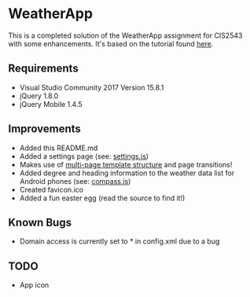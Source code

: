 # WeatherApp

This is a completed solution of the WeatherApp assignment for CIS2543 with some enhancements.  It's based on the tutorial found [here](https://docs.microsoft.com/en-us/visualstudio/cross-platform/tools-for-cordova/first-steps/build-your-first-app).

## Requirements

* Visual Studio Community 2017 Version 15.8.1
* jQuery 1.8.0
* jQuery Mobile 1.4.5

## Improvements

* Added this README.md
* Added a settings page (see: [settings.js](https://github.com/searlington5946/WeatherApp/blob/master/WeatherApp/www/scripts/settings.js))
* Makes use of [multi-page template structure](http://demos.jquerymobile.com/1.4.5/pages/) and page transitions!
* Added degree and heading information to the weather data list for Android phones (see: [compass.js](https://github.com/searlington5946/WeatherApp/blob/master/WeatherApp/merges/android/scripts/compass.js))
* Created favicon.ico
* Added a fun easter egg (read the source to find it!)

## Known Bugs

* Domain access is currently set to * in config.xml due to a bug

## TODO

* App icon